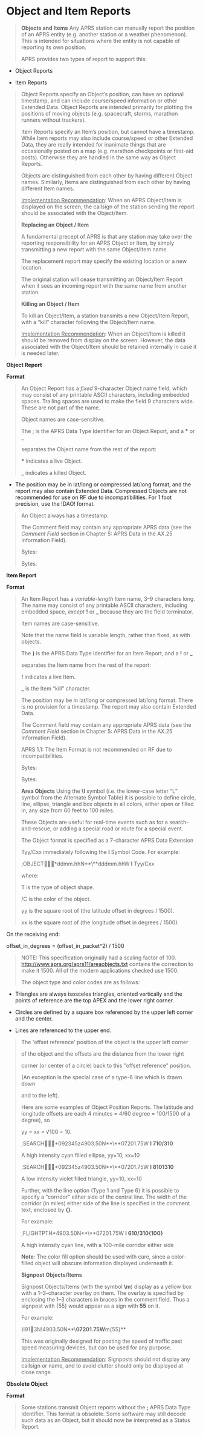 # Object and Item Reports

> **Objects and Items** Any APRS station can manually report the
> position of an APRS entity (e.g. another station or a weather
> phenomenon). This is intended for situations where the entity is not
> capable of reporting its own position.
>
> APRS provides two types of report to support this:

- Object Reports

- Item Reports

> Object Reports specify an Object’s position, can have an optional
> timestamp, and can include course/speed information or other Extended
> Data. Object Reports are intended primarily for plotting the positions
> of moving objects (e.g. spacecraft, storms, marathon runners without
> trackers).
>
> Item Reports specify an Item’s position, but cannot have a timestamp.
> While Item reports may also include course/speed or other Extended
> Data, they are really intended for inanimate things that are
> occasionally posted on a map (e.g. marathon checkpoints or first-aid
> posts). Otherwise they are handled in the same way as Object Reports.
>
> Objects are distinguished from each other by having different Object
> names. Similarly, Items are distinguished from each other by having
> different Item names.
>
> <u>Implementation Recommendation</u>: When an APRS Object/Item is
> displayed on the screen, the callsign of the station sending the
> report should be associated with the Object/Item.
>
> **Replacing an Object / Item**
>
> A fundamental precept of APRS is that any station may take over the
> reporting responsibility for an APRS Object or Item, by simply
> transmitting a new report with the same Object/Item name.
>
> The replacement report may specify the existing location or a new
> location.
>
> The original station will cease transmitting an Object/Item Report
> when it sees an incoming report with the same name from another
> station.
>
> **Killing an Object / Item**
>
> To kill an Object/Item, a station transmits a new Object/Item Report,
> with a “kill” character following the Object/Item name.
>
> <u>Implementation Recommendation</u>: When an Object/Item is killed it
> should be removed from display on the screen. However, the data
> associated with the Object/Item should be retained internally in case
> it is needed later.

**Object Report**

**Format**

> An Object Report has a _fixed_ 9-character Object name field, which
> may consist of any printable ASCII characters, including embedded
> spaces. Trailing spaces are used to make the field 9 characters wide.
> These are not part of the name.
>
> Object names are case-sensitive.
>
> The ; is the APRS Data Type Identifier for an Object Report, and a
> **\*** or **\_**
>
> separates the Object name from the rest of the report:
>
> **\*** indicates a live Object.
>
> **\_** indicates a killed Object.

- The position may be in lat/long or compressed lat/long format, and
  the report may also contain Extended Data. Compressed Objects are
  not recommended for use on RF due to incompatibilities. For 1 foot
  precision, use the !DAO! format.

> An Object always has a timestamp.
>
> The Comment field may contain any appropriate APRS data (see the
> _Comment Field_ section in Chapter 5: APRS Data in the AX.25
> Information Field).
>
> Bytes:
>
> Bytes:

**Item Report**

**Format**

> An Item Report has a _variable-length_ Item name, 3–9 characters long.
> The name may consist of any printable ASCII characters, including
> embedded space, _except_ **!** or **\_** because they are the field
> terminator.
>
> Item names are case-sensitive.
>
> Note that the name field is variable length, rather than fixed, as
> with objects.
>
> The **)** is the APRS Data Type Identifier for an Item Report, and a
> **!** or **\_**
>
> separates the Item name from the rest of the report:
>
> **!** indicates a live Item.
>
> **\_** is the Item “kill” character.
>
> The position may be in lat/long or compressed lat/long format. There
> is no provision for a timestamp. The report may also contain Extended
> Data.
>
> The Comment field may contain any appropriate APRS data (see the
> _Comment Field_ section in Chapter 5: APRS Data in the AX.25
> Information Field).
>
> APRS 1.1: The Item Format is not recommended on RF due to
> incompatibilities.
>
> Bytes:
>
> Bytes:
>
> **Area Objects** Using the **\l** symbol (i.e. the lower-case letter
> “L” symbol from the Alternate Symbol Table) it is possible to define
> circle, line, ellipse, triangle and box objects in all colors, either
> open or filled in, any size from 60 feet to 100 miles.
>
> These Objects are useful for real-time events such as for a
> search-and-rescue, or adding a special road or route for a special
> event.
>
> The Object format is specified as a 7-character APRS Data Extension
>
> Tyy/Cxx immediately following the **l** Symbol Code. For example:
>
> ;OBJECT\*ddmm.hhN**\\**dddmm.hhW **l** Tyy/Cxx
>
> where:
>
> T is the type of object shape.
>
> /C is the color of the object.
>
> yy is the square root of (the latitude offset in degrees / 1500).
>
> xx is the square root of (the longitude offset in degrees / 1500).

On the receiving end:

offset_in_degrees = (offset_in_packet^2) / 1500

> NOTE: This specification originally had a scaling factor of 100.
> <http://www.aprs.org/aprs11/areaobjects.txt> contains the correction
> to make it 1500. All of the modern applications checked use 1500.
>
> The object type and color codes are as follows:

- Triangles are always isosceles triangles, oriented vertically and
  the points of reference are the top APEX and the lower right corner.

- Circles are defined by a square box referenced by the upper left
  corner and the center.

- Lines are referenced to the upper end.

> The 'offset reference' position of the object is the upper left corner
>
> of the object and the offsets are the distance from the lower right
>
> corner (or center of a circle) back to this "offset reference"
> position.
>
> (An exception is the special case of a type-6 line which is drawn down
>
> and to the left).
>
> Here are some examples of Object Position Reports. The latitude and
> longitude offsets are each 4 minutes = 4/60 degree = 100/1500 of a
> degree), so
>
> yy = xx = √100 = 10.
>
> ;SEARCH\*092345z4903.50N**\\**07201.75W **l 710/310**
>
> A high intensity cyan filled ellipse, yy=10, xx=10
>
> ;SEARCH\*092345z4903.50N**\\**07201.75W **l 8101310**
>
> A low intensity violet filled triangle, yy=10, xx=10
>
> Further, with the line option (Type 1 and Type 6) it is possible to
> specify a “corridor” either side of the central line. The width of the
> corridor (in miles) either side of the line is specified in the
> comment text, enclosed by **{}**.
>
> For example:
>
> ;FLIGHTPTH\*4903.50N**\\**07201.75W **l 610/310{100}**
>
> A high intensity cyan line, with a 100-mile corridor either side
>
> **Note**: The color fill option should be used with care, since a
> color-filled object will obscure information displayed underneath it.
>
> **Signpost Objects/Items**
>
> Signpost Objects/Items (with the symbol **\m**) display as a yellow
> box with a 1–3-character overlay on them. The overlay is specified by
> enclosing the 1–3 characters in braces in the comment field. Thus a
> signpost with {55} would appear as a sign with **55** on it.
>
> For example:
>
> )I913N!4903.50N**\\**07201.75W**m{55}**
>
> This was originally designed for posting the speed of traffic past
> speed measuring devices, but can be used for any purpose.
>
> <u>Implementation Recommendation</u>: Signposts should not display any
> callsign or name, and to avoid clutter should only be displayed at
> close range.

**Obsolete Object**

**Format**

> Some stations transmit Object reports without the **;** APRS Data Type
> Identifier. This format is obsolete. Some software may still decode
> such data as an Object, but it should now be interpreted as a Status
> Report.
